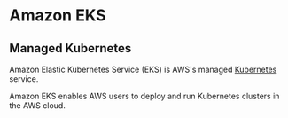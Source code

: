 
# Amazon EKS

## Managed Kubernetes

Amazon Elastic Kubernetes Service (EKS) is AWS's managed [Kubernetes](../kubernetes) service.

Amazon EKS enables AWS users to deploy and run Kubernetes clusters in the AWS cloud.
